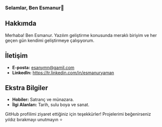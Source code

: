 ### Selamlar, Ben Esmanur👋

## Hakkımda
Merhaba! Ben Esmanur. Yazılım geliştirme konusunda meraklı biriyim ve her geçen gün kendimi geliştirmeye çalışıyorum. 

## İletişim
- **E-posta:** esanymn@gamil.com
- **LinkedIn:** https://tr.linkedin.com/in/esmanuryaman

## Ekstra Bilgiler
- **Hobiler:** Satranç ve münazara.
- **İlgi Alanları:** Tarih, sulu boya ve sanat.

GitHub profilimi ziyaret ettiğiniz için teşekkürler! Projelerimi beğenirseniz yıldız bırakmayı unutmayın ⭐
<!--
**esmanuryaman/esmanuryaman** is a ✨ _special_ ✨ repository because its `README.md` (this file) appears on your GitHub profile.

Here are some ideas to get you started:

- 🔭 I’m currently working on ...
- 🌱 I’m currently learning ...
- 👯 I’m looking to collaborate on ...
- 🤔 I’m looking for help with ...
- 💬 Ask me about ...
- 📫 How to reach me: ...
- 😄 Pronouns: ...
- ⚡ Fun fact: ...
-->
